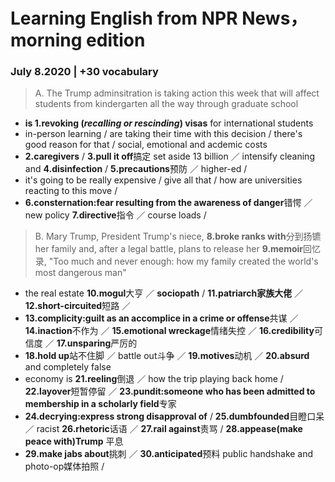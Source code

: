 # Learning English from NPR News， morning edition
### July 8.2020 | +30 vocabulary
> A. The Trump adminsitration is taking action this week that will affect students from kindergarten all the way through graduate school
* **is 1.revoking (*recalling or rescinding*) visas** for international students
* in-person learning / are taking their time with this decision / there's good reason for that / social, emotional and acdemic costs
* **2.caregivers** / **3.pull it off**搞定 set aside 13 billion ／ intensify cleaning and **4.disinfection** / **5.precautions**预防 ／ higher-ed / 
* it's going to be really expensive / give all that / how are universities reacting to this move / 
* **6.consternation:fear resulting from the awareness of danger**错愕 ／ new policy **7.directive**指令 ／ course loads / 
> B. Mary Trump, President Trump's niece, **8.broke ranks with**分到扬镳 her family and, after a legal battle, plans to release her **9.memoir**回忆录, "Too much and never enough: how my family created the world's most dangerous man"
* the real estate **10.mogul**大亨 ／ **sociopath** / **11.patriarch家族大佬** ／ **12.short-circuited**短路 ／ 
* **13.complicity:guilt as an accomplice in a crime or offense**共谋 ／ **14.inaction**不作为 ／ **15.emotional wreckage**情绪失控 ／ **16.credibility**可信度 ／ **17.unsparing**严厉的
* **18.hold up**站不住脚 ／ battle out斗争 ／ **19.motives**动机 ／ **20.absurd** and completely false 
* economy is **21.reeling**倒退 ／ how the trip playing back home / **22.layover**短暂停留 ／ **23.pundit:someone who has been admitted to membership in a scholarly field**专家
* **24.decrying:express strong disapproval of** / **25.dumbfounded**目瞪口呆 ／ racist **26.rhetoric**话语 ／ **27.rail against**责骂 / **28.appease(make peace with)Trump** 平息 
* **29.make jabs about**挑刺 ／ **30.anticipated**预料 public handshake and photo-op媒体拍照 / 
